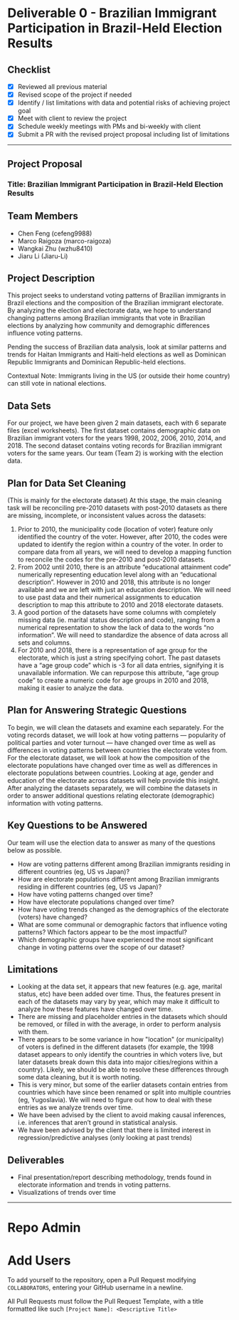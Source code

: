 # Deliverable 0 - Brazilian Immigrant Participation in Brazil-Held Election Results

## Checklist
- [x] Reviewed all previous material
- [x] Revised scope of the project if needed
- [x] Identify / list limitations with data and potential risks of achieving project goal
- [x] Meet with client to review the project
- [x] Schedule weekly meetings with PMs and bi-weekly with client
- [x] Submit a PR with the revised project proposal including list of limitations

---

## Project Proposal

### Title: Brazilian Immigrant Participation in Brazil-Held Election Results

## Team Members
- Chen Feng (cefeng9988)
- Marco Raigoza (marco-raigoza)
- Wangkai Zhu (wzhu8410)
- Jiaru Li (Jiaru-Li)

## Project Description
This project seeks to understand voting patterns of Brazilian immigrants in Brazil elections and the composition of the Brazilian immigrant electorate. By analyzing the election and electorate data, we hope to understand changing patterns among Brazilian immigrants that vote in Brazilian elections by analyzing how community and demographic differences influence voting patterns.

Pending the success of Brazilian data analysis, look at similar patterns and trends for Haitan Immigrants and Haiti-held elections as well as Dominican Republic Immigrants and Dominican Republic-held elections.

Contextual Note: Immigrants living in the US (or outside their home country) can still vote in national elections.

## Data Sets
For our project, we have been given 2 main datasets, each with 6 separate files (excel worksheets). The first dataset contains demographic data on Brazilian immigrant voters for the years 1998, 2002, 2006, 2010, 2014, and 2018. The second dataset contains voting records for Brazilian immigrant voters for the same years.
Our team (Team 2) is working with the election data.

## Plan for Data Set Cleaning
(This is mainly for the electorate dataset)
At this stage, the main cleaning task will be reconciling pre-2010 datasets with post-2010 datasets as there are missing, incomplete, or inconsistent values across the datasets:

1) Prior to 2010, the municipality code (location of voter) feature only identified the country of the voter. However, after 2010, the codes were updated to identify the region within a country of the voter. In order to compare data from all years, we will need to develop a mapping function to reconcile the codes for the pre-2010 and post-2010 datasets.
2) From 2002 until 2010, there is an attribute “educational attainment code” numerically representing education level along with an “educational description”. However in 2010 and 2018, this attribute is no longer available and we are left with just an education description. We will need to use past data and their numerical assignments to education description to map this attribute to 2010 and 2018 electorate datasets.
3) A good portion of the datasets have some columns with completely missing data (ie. marital status description and code), ranging from a numerical representation to show the lack of data to the words “no information”. We will need to standardize the absence of data across all sets and columns.
4) For 2010 and 2018, there is a representation of age group for the electorate, which is just a string specifying cohort. The past datasets have a “age group code” which is -3 for all data entries, signifying it is unavailable information. We can repurpose this attribute, “age group code” to create a numeric code for age groups in 2010 and 2018, making it easier to analyze the data.

## Plan for Answering Strategic Questions
To begin, we will clean the datasets and examine each separately. For the voting records dataset, we will look at how voting patterns — popularity of political parties and voter turnout — have changed over time as well as differences in voting patterns between countries the electorate votes from. For the electorate dataset, we will look at how the composition of the electorate populations have changed over time as well as differences in electorate populations between countries. Looking at age, gender and education of the electorate across datasets will help provide this insight. After analyzing the datasets separately, we will combine the datasets in order to answer additional questions relating electorate (demographic) information with voting patterns.

## Key Questions to be Answered
Our team will use the election data to answer as many of the questions below as possible.
- How are voting patterns different among Brazilian immigrants residing in different countries (eg, US vs Japan)?
- How are electorate populations different among Brazilian immigrants residing in different countries (eg, US vs Japan)?
- How have voting patterns changed over time?
- How have electorate populations changed over time?
- How have voting trends changed as the demographics of the electorate (voters) have changed?
- What are some communal or demographic factors that influence voting patterns? Which factors appear to be the most impactful?
- Which demographic groups have experienced the most significant change in voting patterns over the scope of our dataset?

## Limitations
- Looking at the data set, it appears that new features (e.g. age, marital status, etc) have been added over time. Thus, the features present in each of the datasets may vary by year, which may make it difficult to analyze how these features have changed over time.
- There are missing and placeholder entries in the datasets which should be removed, or filled in with the average, in order to perform analysis with them.
- There appears to be some variance in how "location" (or municipality) of voters is defined in the different datasets (for example, the 1998 dataset appears to only identify the countries in which voters live, but later datasets break down this data into major cities/regions within a country). Likely, we should be able to resolve these differences through some data cleaning, but it is worth noting.
- This is very minor, but some of the earlier datasets contain entries from countries which have since been renamed or split into multiple countries (eg, Yugoslavia). We will need to figure out how to deal with these entries as we analyze trends over time.
- We have been advised by the client to avoid making causal inferences, i.e. inferences that aren’t ground in statistical analysis.
- We have been advised by the client that there is limited interest in regression/predictive analyses (only looking at past trends)



## Deliverables
- Final presentation/report describing methodology, trends found in electorate information and trends in voting patterns.
- Visualizations of trends over time


---

# Repo Admin

# Add Users
To add yourself to the repository, open a Pull Request modifying `COLLABORATORS`, entering your GitHub username in a newline.

All Pull Requests must follow the Pull Request Template, with a title formatted like such `[Project Name]: <Descriptive Title>`